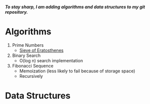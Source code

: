 ##### _To stay sharp, I am adding algorithms and data structures to my git repository._

# Algorithms

1. Prime Numbers
   - <a href="https://github.com/IBatsios/Algorithms/blob/master/Algorithms/eratosthenes.js">Sieve of Eratosthenes</a>
2. Binary Search
   - O(log n) search implementation
3. Fibonacci Sequence
   - Memoization (less likely to fail because of storage space)
   - Recursively

# Data Structures
